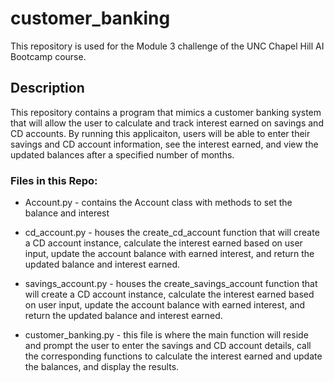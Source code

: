 # customer_banking #
This repository is used for the Module 3 challenge of the UNC Chapel Hill AI Bootcamp course. 

## Description ##
This repository contains a program that mimics a customer banking system that will allow the user to calculate and track interest earned on savings and CD accounts. By running this applicaiton, users will be able to enter their savings and CD account information, see the interest earned, and view the updated balances after a specified number of months.

### Files in this Repo: ###

* Account.py - contains the Account class with methods to set the balance and interest

* cd_account.py - houses the create_cd_account function that will create a CD account   instance, calculate the interest earned based on user input, update the account balance with earned interest, and return the updated balance and interest earned.
   
* savings_account.py - houses the create_savings_account function that will create a CD account instance, calculate the interest earned based on user input, update the account balance with earned interest, and return the updated balance and interest earned.

* customer_banking.py - this file is where the main function will reside and prompt the user to enter the savings and CD account details, call the corresponding functions to calculate the interest earned and update the balances, and display the results.
